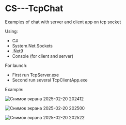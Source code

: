 # CS---TcpChat
Examples of chat with server and client app on tcp socket

Using:
- C#
- System.Net.Sockets
- .Net9
- Console (for client and server)

For launch:
- First run TcpServer.exe
- Second run several TcpClientApp.exe 

Example:

![Снимок экрана 2025-02-20 202412](https://github.com/user-attachments/assets/2cc137e5-6c59-4233-9663-a139f28da4a7)

![Снимок экрана 2025-02-20 202500](https://github.com/user-attachments/assets/2b782b24-181a-4b2f-8683-2aa6aa93e1fa)

![Снимок экрана 2025-02-20 202522](https://github.com/user-attachments/assets/ab325a54-ff1f-41cb-a052-2ac386ff75d8)
